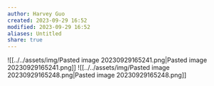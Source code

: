 ```yaml
---
author: Harvey Guo
created: 2023-09-29 16:52
modified: 2023-09-29 16:52
aliases: Untitled
share: true
---
```


![[../../assets/img/Pasted image 20230929165241.png|Pasted image 20230929165241.png]]
![[../../assets/img/Pasted image 20230929165248.png|Pasted image 20230929165248.png]]